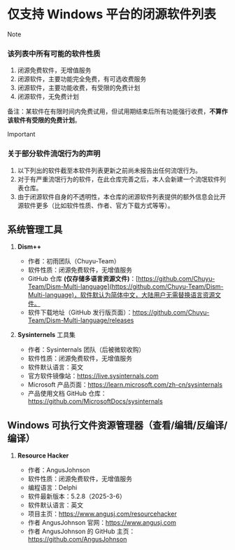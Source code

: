 # 仅支持 Windows 平台的闭源软件列表

> [!NOTE]
>
> ### 该列表中所有可能的软件性质
>
> 1. 闭源免费软件，无增值服务
> 2. 闭源软件，主要功能完全免费，有可选收费服务
> 3. 闭源软件，主要功能收费，有受限的免费计划
> 4. 闭源软件，无免费计划
>
> 备注：某软件在有限时间内免费试用，但试用期结束后所有功能强行收费，**不算作该软件有受限的免费计划**。

> [!IMPORTANT]
>
> ### 关于部分软件流氓行为的声明
> 
> 1. 以下列出的软件截至本软件列表更新之前尚未报告出任何流氓行为。
> 2. 对于有严重流氓行为的软件，在此仓库完善之后，本人会新建一个流氓软件列表仓库。
> 3. 由于闭源软件自身的不透明性，本仓库的闭源软件列表提供的额外信息会比开源软件更多（比如软件性质、作者、官方下载方式等等）。

## 系统管理工具

1. **Dism++**
   
   - 作者：初雨团队（Chuyu-Team）
   - 软件性质：闭源免费软件，无增值服务
   - GitHub 仓库 **(仅存储多语言资源文件)**：[https://github.com/Chuyu-Team/Dism-Multi-language](https://github.com/Chuyu-Team/Dism-Multi-language)，软件默认为简体中文，大陆用户无需替换语言资源文件。
   - 软件下载地址（GitHub 发行版页面）：https://github.com/Chuyu-Team/Dism-Multi-language/releases

2. **Sysinternels** 工具集

   - 作者：Sysinternals 团队（后被微软收购）
   - 软件性质：闭源免费软件，无增值服务
   - 软件默认语言：英文
   - 官方软件镜像站：https://live.sysinternals.com
   - Microsoft 产品页面：https://learn.microsoft.com/zh-cn/sysinternals
   - 产品使用文档 GitHub 仓库：https://github.com/MicrosoftDocs/sysinternals

## Windows 可执行文件资源管理器（查看/编辑/反编译/编译）

1. **Resource Hacker**

   - 作者：AngusJohnson
   - 软件性质：闭源免费软件，无增值服务
   - 编程语言：Delphi
   - 软件最新版本：5.2.8（2025-3-6）
   - 软件默认语言：英文
   - 项目主页：https://www.angusj.com/resourcehacker
   - 作者 AngusJohnson 官网：https://www.angusj.com
   - 作者 AngusJohnson 的 GitHub 主页：https://github.com/AngusJohnson


